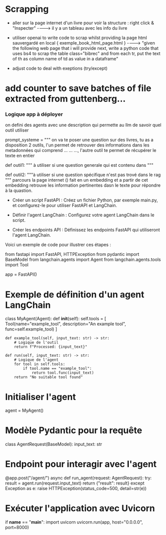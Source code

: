 

# Scrapping


* aller sur la page internet d'un livre pour voir la structure : right click & "Inspecter"
----> il y a un tableau avec les info du livre

* utiliser openai to write code to scrap whilst providing la page html sauvergardé en local { exemple_book_html_page.html } 
----> "given the following web page that i will provide next,  write a python code that uses bs4 to scrap the table class="bibrec" and from each tr, put the text of th as column name of td as value in a dataframe"

* adjust code to deal with exeptions (try/except)


# add counter to save batches of file extracted from guttenberg...





### Logique app à déployer

on defini des agents avec une description qui permette au llm de savoir quel outil utiliser

prompt_systeme = """ on va te poser une question sur des livres, tu as a disposition 2 outils, l'un permet de retrouver des informations dans les metadonnées qui comprend ... ... ..., l'autre outil te permet de récupérer le texte en entier


def outil1:
""" à utiliser si une question generale qui est contenu dans 
"""


def outil2:
"""à utiliser si une question spécifique n'est pas trové dans le rag
"""
parcours la page internet () fait en un embedding et a partir de cet embedding retrouve les information pertinentes dasn le texte pour répondre à la quastion.




* Créer un script FastAPI : Créez un fichier Python, par exemple main.py, et configurez-le pour utiliser FastAPI et LangChain.

* Définir l'agent LangChain : Configurez votre agent LangChain dans le script.

* Créer les endpoints API : Définissez les endpoints FastAPI qui utiliseront l'agent LangChain.


Voici un exemple de code pour illustrer ces étapes :

from fastapi import FastAPI, HTTPException
from pydantic import BaseModel
from langchain.agents import Agent
from langchain.agents.tools import Tool

app = FastAPI()

# Exemple de définition d'un agent LangChain
class MyAgent(Agent):
    def __init__(self):
        self.tools = [
            Tool(name="example_tool", description="An example tool", func=self.example_tool)
        ]

    def example_tool(self, input_text: str) -> str:
        # Logique de l'outil
        return f"Processed: {input_text}"

    def run(self, input_text: str) -> str:
        # Logique de l'agent
        for tool in self.tools:
            if tool.name == "example_tool":
                return tool.func(input_text)
        return "No suitable tool found"

# Initialiser l'agent
agent = MyAgent()

# Modèle Pydantic pour la requête
class AgentRequest(BaseModel):
    input_text: str

# Endpoint pour interagir avec l'agent
@app.post("/agent/")
async def run_agent(request: AgentRequest):
    try:
        result = agent.run(request.input_text)
        return {"result": result}
    except Exception as e:
        raise HTTPException(status_code=500, detail=str(e))

# Exécuter l'application avec Uvicorn
if __name__ == "__main__":
    import uvicorn
    uvicorn.run(app, host="0.0.0.0", port=8000)